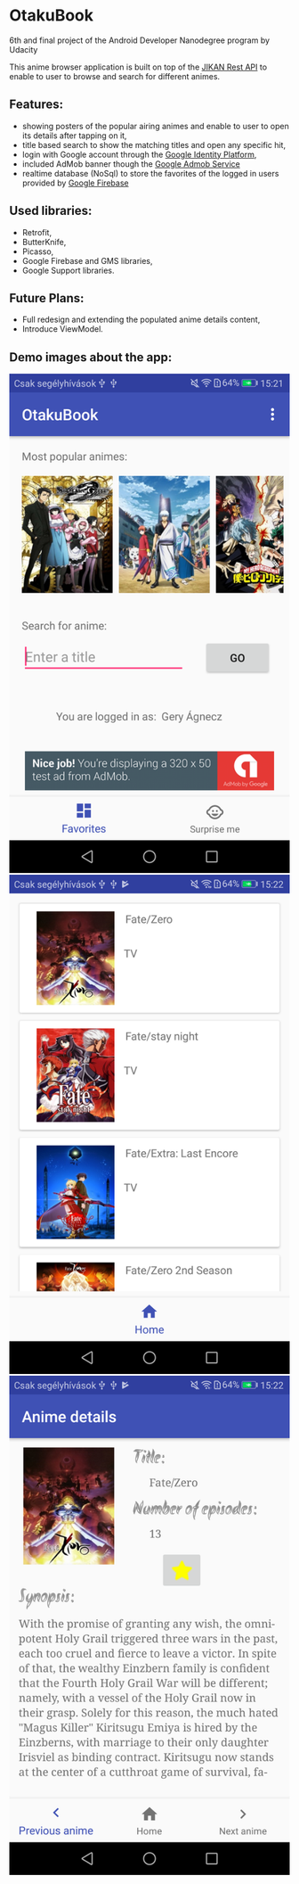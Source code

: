 # OtakuBook
6th and final project of the Android Developer Nanodegree program by Udacity

This anime browser application is built on top of the [JIKAN Rest API](https://jikan.docs.apiary.io/#) to enable to user to browse 
and search for different animes.

## Features:
- showing posters of the popular airing animes and enable to user to open its details after tapping on it,
- title based search to show the matching titles and open any specific hit,
- login with Google account through the [Google Identity Platform](https://developers.google.com/identity/),
- included AdMob banner though the [Google Admob Service](https://www.google.com/admob/)
- realtime database (NoSql) to store the favorites of the logged in users provided by [Google Firebase](https://firebase.google.com/)

## Used libraries:
- Retrofit,
- ButterKnife,
- Picasso,
- Google Firebase and GMS libraries,
- Google Support libraries.

## Future Plans:
- Full redesign and extending the populated anime details content,
- Introduce ViewModel.

## Demo images about the app:
![img](https://github.com/GregBaggings/OtakuBook/blob/master/app/images/MainScreen.png)
![img](https://github.com/GregBaggings/OtakuBook/blob/master/app/images/SearchResultScreen.png)
![img](https://github.com/GregBaggings/OtakuBook/blob/master/app/images/AnimeDetailsScreen.png)
